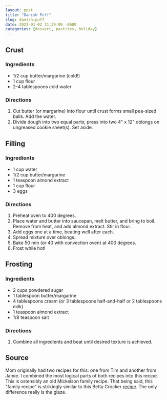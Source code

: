 ```yaml
---
layout: post
title: "Danish Puff"
slug: danish-puff
date: 2023-01-02 21:39:00 -0600
categories: [dessert, pastries, holiday]
---
```


## Crust

### Ingredients

- 1/2 cup butter/margarine (cold!)
- 1 cup flour
- 2-4 tablespoons cold water

### Directions

1. Cut butter (or margarine) into flour until crust forms small pea-sized balls. Add the water.
2. Divide dough into two equal parts; press into two 4" x 12" oblongs on ungreased cookie sheet(s). Set aside.

## Filling

### Ingredients

- 1 cup water
- 1/2 cup butter/margarine
- 1 teaspoon almond extract
- 1 cup flour
- 3 eggs

### Directions

1. Preheat oven to 400 degrees.
2. Place water and butter into saucepan, melt butter, and bring to boil. Remove from heat, and add almond extract. Stir in flour.
3. Add eggs one at a time, beating well after each.
4. Spread mixture over oblongs.
5. Bake 50 min (or 40 with convection oven) at 400 degrees.
6. Frost while hot!

## Frosting

### Ingredients

- 2 cups powdered sugar
- 1 tablespoon butter/margarine
- 4 tablespoons cream (or 3 tablespoons half-and-half or 2 tablespoons milk)
- 1 teaspoon almond extract
- 1/8 teaspoon salt

### Directions

1. Combine all ingredients and beat until desired texture is achieved.

## Source

Mom originally had two recipes for this: one from Tim and another from Jamie. I combined the most logical parts of both recipes into this recipe. This is ostensibly an old Mickelson family recipe. That being said, this "family recipe" is strikingly similar to this Betty Crocker [recipe](https://www.bettycrocker.com/recipes/danish-puff/eb777096-ceca-4e87-9d23-227659d088cd). The only difference really is the glaze.
